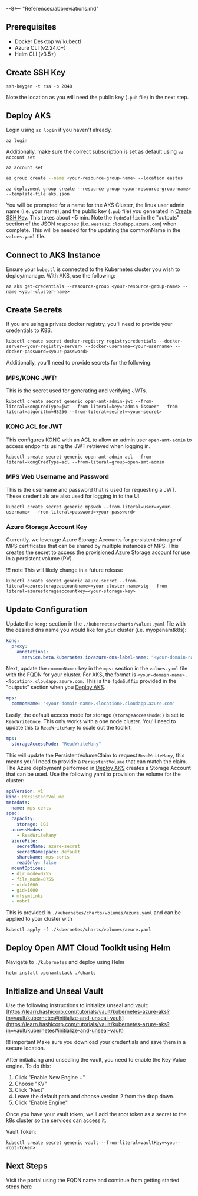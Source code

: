 --8<-- "References/abbreviations.md"
## Prerequisites

- Docker Desktop w/ kubectl
- Azure CLI (v2.24.0+)
- Helm CLI (v3.5+)

## Create SSH Key
```
ssh-keygen -t rsa -b 2048
```
Note the location as you will need the public key (`.pub` file) in the next step. 

## Deploy AKS

Login using `az login` if you haven't already.
```
az login
``` 
Additionally, make sure the correct subscription is set as default using `az account set`
```
az account set
```

``` bash
az group create --name <your-resource-group-name> --location eastus
```

```
az deployment group create --resource-group <your-resource-group-name> --template-file aks.json
```
You will be prompted for a name for the AKS Cluster, the linux user admin name (i.e. your name), and the public key (`.pub` file) you generated in [Create SSH Key](#create-ssh-key). This takes about ~5 min. Note the `fqdnSuffix` in the "outputs" section of the JSON response (i.e. `westus2.cloudapp.azure.com`) when complete. This will be needed for the updating the commonName in the `values.yaml` file.

## Connect to AKS Instance

Ensure your `kubectl` is connected to the Kubernetes cluster you wish to deploy/manage. With AKS, use the following: 

```
az aks get-credentials --resource-group <your-resource-group-name> --name <your-cluster-name>
```

## Create Secrets 

If you are using a private docker registry, you'll need to provide your credentials to K8S. 
```
kubectl create secret docker-registry registrycredentials --docker-server=<your-registry-server> --docker-username=<your-username> --docker-password=<your-password>
```

Additionally, you'll need to provide secrets for the following:

### MPS/KONG JWT:

This is the secret used for generating and verifying JWTs.

```
kubectl create secret generic open-amt-admin-jwt --from-literal=kongCredType=jwt --from-literal=key="admin-issuer" --from-literal=algorithm=HS256 --from-literal=secret=<your-secret>
```
### KONG ACL for JWT

This configures KONG with an ACL to allow an admin user `open-amt-admin` to access endpoints using the JWT retrieved when logging in.
```
kubectl create secret generic open-amt-admin-acl --from-literal=kongCredType=acl --from-literal=group=open-amt-admin
```

### MPS Web Username and Password
This is the username and password that is used for requesting a JWT. These credentials are also used for logging in to the UI.
```
kubectl create secret generic mpsweb --from-literal=user=<your-username> --from-literal=password=<your-password>
```

### Azure Storage Account Key 
Currently, we leverage Azure Storage Accounts for persistent storage of MPS certificates that can be shared by multiple instances of MPS. This creates the secret to access the provisioned Azure Storage account for use in a persistent volume (PV).

!!! note 
    This will likely change in a future release

```
kubectl create secret generic azure-secret --from-literal=azurestorageaccountname=<your-cluster-name>stg --from-literal=azurestorageaccountkey=<your-storage-key>
```


## Update Configuration

Update the `kong:` section in the `./kubernetes/charts/values.yaml` file with the desired dns name you would like for your cluster (i.e. myopenamtk8s):

``` yaml
kong:
  proxy:
    annotations:
      service.beta.kubernetes.io/azure-dns-label-name: "<your-domain-name>"
```

Next, update the `commonName:` key in the `mps:` section in the `values.yaml` file with the FQDN for your cluster. For AKS, the format is `<your-domain-name>.<location>.cloudapp.azure.com`. This is the `fqdnSuffix` provided in the "outputs" section when you [Deploy AKS](#deploy-aks).

``` yaml
mps:
  commonName: "<your-domain-name>.<location>.cloudapp.azure.com"
```

Lastly, the default access mode for storage (`storageAccessMode:`) is set to `ReadWriteOnce`. This only works with a one node cluster. You'll need to update this to `ReadWriteMany` to scale out the toolkit.

``` yaml
mps:
  storageAccessMode: "ReadWriteMany"
```

This will update the PersistentVolumeClaim to request `ReadWriteMany`, this means you'll need to provide a `PersistentVolume` that can match the claim. The Azure deployment performed in [Deploy AKS](#deploy-aks) creates a Storage Account that can be used. Use the following yaml to provision the volume for the cluster:

```yaml
apiVersion: v1
kind: PersistentVolume
metadata:
  name: mps-certs
spec:
  capacity:
    storage: 1Gi
  accessModes:
    - ReadWriteMany
  azureFile:
    secretName: azure-secret
    secretNamespace: default
    shareName: mps-certs
    readOnly: false
  mountOptions:
  - dir_mode=0755
  - file_mode=0755
  - uid=1000
  - gid=1000
  - mfsymlinks
  - nobrl
```
This is provided in `./kubernetes/charts/volumes/azure.yaml` and can be applied to your cluster with 

```
kubectl apply -f ./kubernetes/charts/volumes/azure.yaml
```

## Deploy Open AMT Cloud Toolkit using Helm

Navigate to `./kubernetes` and deploy using Helm 
```
helm install openamtstack ./charts
```

## Initialize and Unseal Vault

Use the following instructions to initialize unseal and vault:  [https://learn.hashicorp.com/tutorials/vault/kubernetes-azure-aks?in=vault/kubernetes#initialize-and-unseal-vault](https://learn.hashicorp.com/tutorials/vault/kubernetes-azure-aks?in=vault/kubernetes#initialize-and-unseal-vault)


!!! important 
    Make sure you download your credentials and save them in a secure location.

After initializing and unsealing the vault, you need to enable the Key Value engine.
To do this:

  1. Click "Enable New Engine +"
  2. Choose "KV"
  3. Click "Next"
  4. Leave the default path and choose version 2 from the drop down. 
  5. Click "Enable Engine"

Once you have your vault token, we'll add the root token as a secret to the k8s cluster so the services can access it.

Vault Token:
```
kubectl create secret generic vault --from-literal=vaultKey=<your-root-token>
```

## Next Steps

Visit the portal using the FQDN name and continue from getting started steps [here](https://open-amt-cloud-toolkit.github.io/docs/1.3/General/loginToRPS/)

